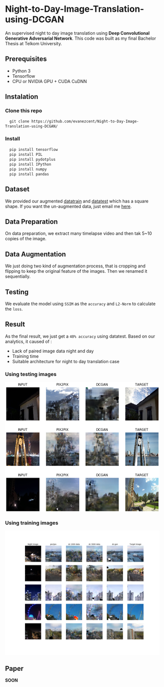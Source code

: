 # Night-to-Day-Image-Translation-using-DCGAN

An supervised night to day image translation using **Deep Convolutional Generative Adversarial Network**. This code was built as my final Bachelor Thesis at Telkom University.

## Prerequisites
- Python 3
- Tensorflow
- CPU or NVIDIA GPU + CUDA CuDNN

## Instalation

### Clone this repo
```
  git clone https://github.com/evanezcent/Night-to-Day-Image-Translation-using-DCGAN/
```

### Install
```
  pip install tensorflow
  pip install PIL
  pip install pydotplus
  pip install IPython
  pip install numpy
  pip install pandas
```

## Dataset
We provided our augmented [datatrain](https://drive.google.com/drive/folders/1W0DIj-2M-BCVi4FfPsl_zYhNS304Uh1K?usp=sharing) and [datatest](https://drive.google.com/drive/folders/1sSjqPcK8IYGJ0Rx9qWJs0QX3Sgry6KS4?usp=sharing) which has a square shape. If you want the un-augmented data, just email me [here](pratamayo16@gmail.com).

## Data Preparation
On data preparation, we extract many timelapse video and then tak 5~10 copies of the image.

## Data Augmentation
We just doing two kind of augmentation process, that is cropping and flipping to keep the original feature of the images. Then we renamed it sequentially.

## Testing
We evaluate the model using `SSIM` as the `accuracy` and `L2-Norm` to calculate the `loss`.

## Result
As the final result, we just get a `40% accuracy` using datatest. Based on our analytics, it caused of :
  - Lack of paired image data night and day
  - Training time
  - Suitable architecture for night to day translation case

### Using testing images
<img src="/final-model-test.png" width="700">

### Using training images
<img src="/final-model-train.png" width="700"> 

## Paper
**SOON**
